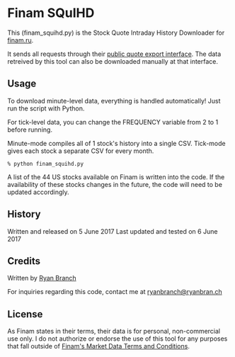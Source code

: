 # Finam SQuIHD

This (finam_squihd.py) is the Stock Quote Intraday History Downloader for [finam.ru](https://www.finam.ru/).

It sends all requests through their [public quote export interface](https://www.finam.ru/profile/akcii-usa-bats/3m-co/export/?market=25&em=18090&code=MMM&apply=0&df=1&mf=3&yf=1979&from=01.04.1979&dt=30&mt=5&yt=1979&to=30.06.1979&p=2&f=MMM_790401_790630&e=.txt&cn=MMM&dtf=1&tmf=1&MSOR=1&mstime=on&mstimever=1&sep=1&sep2=1&datf=1&at=1). The data retreived by this tool can also be downloaded manually at that interface.

## Usage
To download minute-level data, everything is handled automatically! Just run the script with Python.

For tick-level data, you can change the FREQUENCY variable from 2 to 1 before running.

Minute-mode compiles all of 1 stock's history into a single CSV. Tick-mode gives each stock a separate CSV for every month.

    % python finam_squihd.py
	
A list of the 44 US stocks available on Finam is written into the code. If the availability of these stocks changes in the future, the code will need to be updated accordingly.

## History

Written and released on 5 June 2017
Last updated and tested on 6 June 2017

## Credits

Written by [Ryan Branch](http://ryanbran.ch/)

For inquiries regarding this code, contact me at ryanbranch@ryanbran.ch

## License

As Finam states in their terms, their data is for personal, non-commercial use only. I do not authorize or endorse the use of this tool for any purposes that fall outside of [Finam's Market Data Terms and Conditions](https://www.finam.ru/about/quotes/).